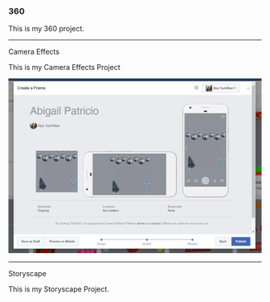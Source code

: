 ### 360

This is my 360 project.

<script src="//360.vizor.io/scripts/embed.js" data-vizorurl="https://360.vizor.io/embed/v/vdm" ></script>

***

Camera Effects

This is my Camera Effects Project

![abigail's snipping](https://github.com/abigailpatricio/abigailpatricio.github.io/blob/master/abigail's%20snipping.PNG?raw=true "Optional Title")

***

Storyscape

This is my Storyscape Project.

<script src="//360.vizor.io/scripts/embed.js" data-vizorurl="https://patches.vizor.io/embed/abigailpatricio/pr-copy-copy-copy-copy-copy-copy" ></script>
